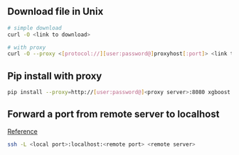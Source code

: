 ## Download file in Unix
```bash
# simple download
curl -O <link to download>

# with proxy
curl -O --proxy <[protocol://][user:password@]proxyhost[:port]> <link to download>
```

## Pip install with proxy
```bash
pip install --proxy=http://[user:password@]<proxy server>:8080 xgboost
```

## Forward a port from remote server to localhost
[Reference](https://www.ssh.com/ssh/tunneling/example)
```bash
ssh -L <local port>:localhost:<remote port> <remote server>
```
